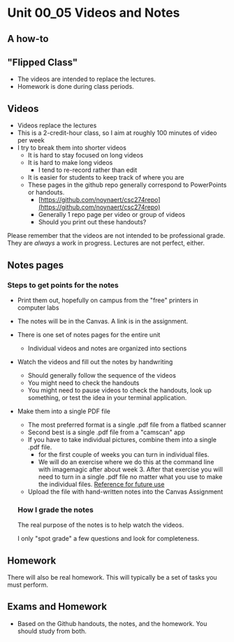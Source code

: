 # Unit 00_05 Videos and Notes

## A how-to

## "Flipped Class"

* The videos are intended to replace the lectures.
* Homework is done during class periods.

## Videos

* Videos replace the lectures
* This is a 2-credit-hour class, so I aim at roughly 100 minutes of video per week 
* I try to break them into shorter videos
  * It is hard to stay focused on long videos
  * It is hard to make long videos
    * I tend to re-record rather than edit
  * It is easier for students to keep track of where you are
  * These pages in the github repo generally correspond to PowerPoints or handouts.
    * [https://github.com/noynaert/csc274repo](https://github.com/noynaert/csc274repo)
    * Generally 1 repo page per video or group of videos
    * Should you print out these handouts?

Please remember that the videos are not intended to be professional grade.  They are *always* a work in progress.  Lectures are not perfect, either.

## Notes pages

### Steps to get points for the notes

* Print them out, hopefully on campus from the "free" printers in computer labs
* The notes will be in the Canvas. A link is in the assignment.
* There is one set of notes pages for the entire unit
  * Individual videos and notes are organized into sections
* Watch the videos and fill out the notes by handwriting
    * Should generally follow the sequence of the videos
    * You might need to check the handouts
    * You might need to pause videos to check the handouts, look up something, or test the idea in your terminal application.
* Make them into a single PDF file 
  * The most preferred format is a single .pdf file from a flatbed scanner
  * Second best is a single .pdf file from a "camscan" app
  * If you have to take individual pictures, combine them into a single .pdf file.  
    * for the first couple of weeks you can turn in individual files.
    * We will do an exercise where we do this at the command line with imagemagic after about week 3.  After that exercise you will need to turn in a single .pdf file no matter what you use to make the individual files.  [Reference for future use](https://itsfoss.com/convert-multiple-images-pdf-ubuntu-1304/)
  * Upload the file with hand-written notes into the Canvas Assignment

  ### How I grade the notes

  The real purpose of the notes is to help watch the videos.

  I only "spot grade" a few questions and look for completeness.

## Homework

There will also be real homework.  This will typically be a set of tasks you must perform.  

## Exams and Homework

* Based on the Github handouts, the notes, and the homework.  You should study from both.

